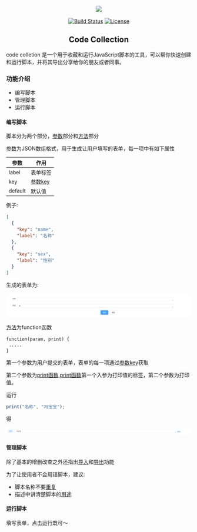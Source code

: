 <p align="center"><a href="http://tanghuibo.github.io/code-collection" target="_blank" rel="noopener noreferrer"><img width="100" src="./doc/favicon.ico"></a></p>

<p align="center">
  <a href="#"><img src="https://img.shields.io/circleci/project/github/vuejs/vue/dev.svg" alt="Build Status"></a>
  <a href="#"><img src="https://img.shields.io/npm/l/vue.svg" alt="License"></a>
  <br>
</p>

<h2 align="center">Code Collection</h2>

code colletion 是一个用于收藏和运行JavaScript脚本的工具，可以帮你快速创建和运行脚本，并将其导出分享给你的朋友或者同事。


### 功能介绍

- 编写脚本
- 管理脚本
- 运行脚本

#### 编写脚本

脚本分为两个部分，[参数](#)部分和[方法](#)部分

[参数](#)为JSON数组格式，用于生成让用户填写的表单，每一项中有如下属性


| 参数    | 作用                                 |
| ------- | ------------------------------------ |
| label   | 表单标签                             |
| key     | [参数key](#) |
| default | 默认值                               |

例子:

```json
[
  {
    "key": "name",
    "label": "名称"
  },
  {
    "key": "sex",
    "label": "性别"
  }
]
```

生成的表单为:

![运行-表单](./doc/运行-表单.png)



 [方法](#)为function函数

```javas
function(param, print) {
 .....
}
```

第一个参数为用户提交的表单，表单的每一项通过[参数key](#)获取

第二个参数为[print函数](#),[print函数](#)第一个入参为打印值的标签，第二个参数为打印值。

运行

```javascript
print("名称", "冯宝宝");
```

得

![运行-结果](./doc/运行-结果.png)


#### 管理脚本

除了基本的增删改查之外还指出[导入](#)和[导出](#)功能

为了让使用者不会用错脚本，建议:

- 脚本名称不要[重复](#)
- 描述中讲清楚脚本的[用途](#)

#### 运行脚本

填写表单，点击运行既可～
